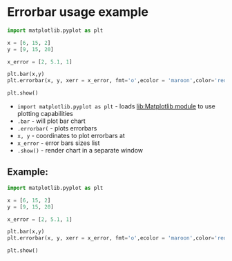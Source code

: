 # Errorbar usage example

```python
import matplotlib.pyplot as plt

x = [6, 15, 2]
y = [9, 15, 20]

x_error = [2, 5.1, 1]

plt.bar(x,y)
plt.errorbar(x, y, xerr = x_error, fmt='o',ecolor = 'maroon',color='red')

plt.show()
```

- `import matplotlib.pyplot as plt` - loads [lib:Matplotlib module](python-matplotlib/how-to-install-matplotlib-python-lib-in-ubuntu-ubuntuversion) to use plotting capabilities
- `.bar` - will plot bar chart
- `.errorbar(` - plots errorbars
- `x, y` - coordinates to plot errorbars at
- `x_error` - error bars sizes list
- `.show()` - render chart in a separate window

## Example: 
```python
import matplotlib.pyplot as plt

x = [6, 15, 2]
y = [9, 15, 20]

x_error = [2, 5.1, 1]

plt.bar(x,y)
plt.errorbar(x, y, xerr = x_error, fmt='o',ecolor = 'maroon',color='red')

plt.show()
```

